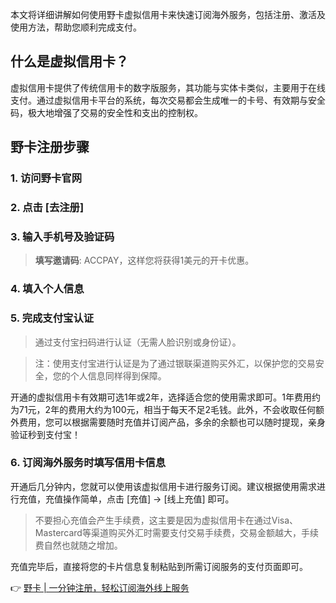 本文将详细讲解如何使用野卡虚拟信用卡来快速订阅海外服务，包括注册、激活及使用方法，帮助您顺利完成支付。

## 什么是虚拟信用卡？

虚拟信用卡提供了传统信用卡的数字版服务，其功能与实体卡类似，主要用于在线支付。通过虚拟信用卡平台的系统，每次交易都会生成唯一的卡号、有效期与安全码，极大地增强了交易的安全性和支出的控制权。

## 野卡注册步骤

### 1. 访问野卡官网

### 2. 点击 [去注册]

### 3. 输入手机号及验证码

> **填写邀请码**: ACCPAY，这样您将获得1美元的开卡优惠。

### 4. 填入个人信息

### 5. 完成支付宝认证

> 通过支付宝扫码进行认证（无需人脸识别或身份证）。

> 注：使用支付宝进行认证是为了通过银联渠道购买外汇，以保护您的交易安全，您的个人信息同样得到保障。

开通的虚拟信用卡有效期可选1年或2年，选择适合您的使用需求即可。1年费用约为71元，2年的费用大约为100元，相当于每天不足2毛钱。此外，不会收取任何额外费用，您可以根据需要随时充值并订阅产品，多余的余额也可以随时提现，亲身验证秒到支付宝！

### 6. 订阅海外服务时填写信用卡信息

开通后几分钟内，您就可以使用该虚拟信用卡进行服务订阅。建议根据使用需求进行充值，充值操作简单，点击 [充值] -> [线上充值] 即可。

> 不要担心充值会产生手续费，这主要是因为虚拟信用卡在通过Visa、Mastercard等渠道购买外汇时需要支付交易手续费，交易金额越大，手续费自然也就随之增加。

充值完毕后，直接将您的卡片信息复制粘贴到所需订阅服务的支付页面即可。

👉 [野卡 | 一分钟注册，轻松订阅海外线上服务](https://bit.ly/bewildcard)